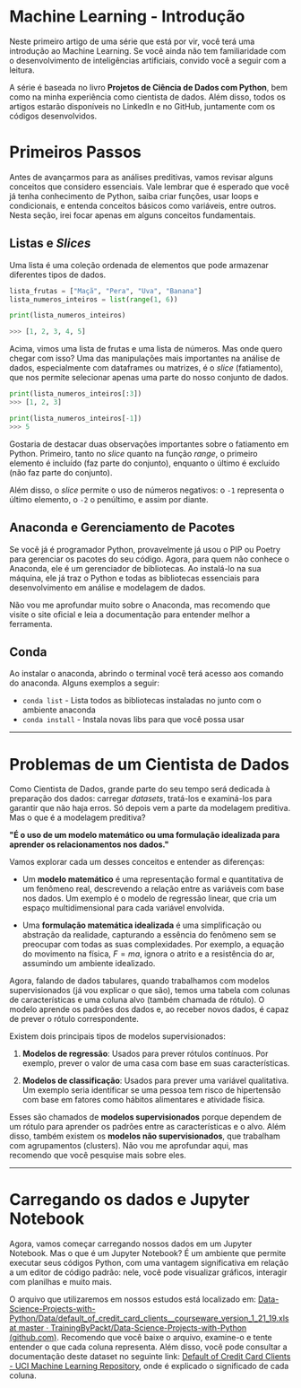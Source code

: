# Machine Learning - Introdução
Neste primeiro artigo de uma série que está por vir, você terá uma introdução ao Machine Learning. Se você ainda não tem familiaridade com o desenvolvimento de inteligências artificiais, convido você a seguir com a leitura.

A série é baseada no livro **Projetos de Ciência de Dados com Python**, bem como na minha experiência como cientista de dados. Além disso, todos os artigos estarão disponíveis no LinkedIn e no GitHub, juntamente com os códigos desenvolvidos.

# Primeiros Passos
Antes de avançarmos para as análises preditivas, vamos revisar alguns conceitos que considero essenciais. Vale lembrar que é esperado que você já tenha conhecimento de Python, saiba criar funções, usar loops e condicionais, e entenda conceitos básicos como variáveis, entre outros. Nesta seção, irei focar apenas em alguns conceitos fundamentais.

## Listas e *Slices*
Uma lista é uma coleção ordenada de elementos que pode armazenar diferentes tipos de dados.

```python
lista_frutas = ["Maçã", "Pera", "Uva", "Banana"]
lista_numeros_inteiros = list(range(1, 6))

print(lista_numeros_inteiros)

>>> [1, 2, 3, 4, 5]
```

Acima, vimos uma lista de frutas e uma lista de números. Mas onde quero chegar com isso? Uma das manipulações mais importantes na análise de dados, especialmente com dataframes ou matrizes, é o _slice_ (fatiamento), que nos permite selecionar apenas uma parte do nosso conjunto de dados.

```python
print(lista_numeros_inteiros[:3])
>>> [1, 2, 3]

print(lista_numeros_inteiros[-1])
>>> 5
```

Gostaria de destacar duas observações importantes sobre o fatiamento em Python. Primeiro, tanto no _slice_ quanto na função _range_, o primeiro elemento é incluído (faz parte do conjunto), enquanto o último é excluído (não faz parte do conjunto).

Além disso, o _slice_ permite o uso de números negativos: o `-1` representa o último elemento, o `-2` o penúltimo, e assim por diante.

## Anaconda e Gerenciamento de Pacotes
Se você já é programador Python, provavelmente já usou o PIP ou Poetry para gerenciar os pacotes do seu código. Agora, para quem não conhece o Anaconda, ele é um gerenciador de bibliotecas. Ao instalá-lo na sua máquina, ele já traz o Python e todas as bibliotecas essenciais para desenvolvimento em análise e modelagem de dados.

Não vou me aprofundar muito sobre o Anaconda, mas recomendo que visite o site oficial e leia a documentação para entender melhor a ferramenta.

## Conda
Ao instalar o anaconda, abrindo o terminal você terá acesso aos comando do anaconda. Alguns exemplos a seguir:

- `conda list` - Lista todos as bibliotecas instaladas no junto com o ambiente anaconda
- `conda install` - Instala novas libs para que você possa usar


---

# Problemas de um Cientista de Dados
Como Cientista de Dados, grande parte do seu tempo será dedicada à preparação dos dados: carregar _datasets_, tratá-los e examiná-los para garantir que não haja erros. Só depois vem a parte da modelagem preditiva. Mas o que é a modelagem preditiva?

**"É o uso de um modelo matemático ou uma formulação idealizada para aprender os relacionamentos nos dados."**

Vamos explorar cada um desses conceitos e entender as diferenças:

- Um **modelo matemático** é uma representação formal e quantitativa de um fenômeno real, descrevendo a relação entre as variáveis com base nos dados. Um exemplo é o modelo de regressão linear, que cria um espaço multidimensional para cada variável envolvida.
    
- Uma **formulação matemática idealizada** é uma simplificação ou abstração da realidade, capturando a essência do fenômeno sem se preocupar com todas as suas complexidades. Por exemplo, a equação do movimento na física, $F=ma$, ignora o atrito e a resistência do ar, assumindo um ambiente idealizado.
    

Agora, falando de dados tabulares, quando trabalhamos com modelos supervisionados (já vou explicar o que são), temos uma tabela com colunas de características e uma coluna alvo (também chamada de rótulo). O modelo aprende os padrões dos dados e, ao receber novos dados, é capaz de prever o rótulo correspondente.

Existem dois principais tipos de modelos supervisionados:

1. **Modelos de regressão**: Usados para prever rótulos contínuos. Por exemplo, prever o valor de uma casa com base em suas características.
    
2. **Modelos de classificação**: Usados para prever uma variável qualitativa. Um exemplo seria identificar se uma pessoa tem risco de hipertensão com base em fatores como hábitos alimentares e atividade física.
    

Esses são chamados de **modelos supervisionados** porque dependem de um rótulo para aprender os padrões entre as características e o alvo. Além disso, também existem os **modelos não supervisionados**, que trabalham com agrupamentos (clusters). Não vou me aprofundar aqui, mas recomendo que você pesquise mais sobre eles.

---

# Carregando os dados e Jupyter Notebook
Agora, vamos começar carregando nossos dados em um Jupyter Notebook. Mas o que é um Jupyter Notebook? É um ambiente que permite executar seus códigos Python, com uma vantagem significativa em relação a um editor de código padrão: nele, você pode visualizar gráficos, interagir com planilhas e muito mais.

O arquivo que utilizaremos em nossos estudos está localizado em: [Data-Science-Projects-with-Python/Data/default_of_credit_card_clients__courseware_version_1_21_19.xls at master · TrainingByPackt/Data-Science-Projects-with-Python (github.com)](https://github.com/TrainingByPackt/Data-Science-Projects-with-Python/blob/master/Data/default_of_credit_card_clients__courseware_version_1_21_19.xls). Recomendo que você baixe o arquivo, examine-o e tente entender o que cada coluna representa. Além disso, você pode consultar a documentação deste dataset no seguinte link: [Default of Credit Card Clients - UCI Machine Learning Repository](https://archive.ics.uci.edu/dataset/350/default+of+credit+card+clients), onde é explicado o significado de cada coluna.